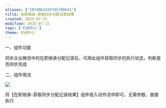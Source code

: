 ```yaml
---
aliases: ["1974062434795790641"]
title: 在职继承-获取同步分配记录结果
created: 2025-07-15
modified: 2025-07-15
tags: ['ESB中心']
theme: ESB中心
---
```


一、组件功能

同步企业微信中的在职继承分配记录后，可用此组件获取同步的执行状态，判断是否同步完成

二、组件用法

![](0bd01a06123ca2a8a36201065706e1bb.jpg)

将【在职继承-获取同步分配记录结果】组件拖入动作流中即可，无需参数，直接执行